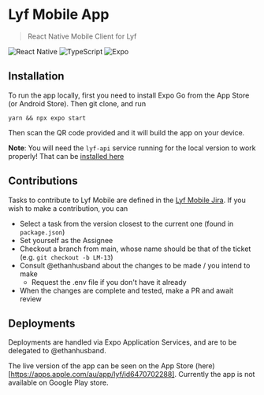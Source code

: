 # Lyf Mobile App

> React Native Mobile Client for Lyf

![React Native](https://img.shields.io/badge/react_native-%2320232a.svg?style=for-the-badge&logo=react&logoColor=%2361DAFB)
![TypeScript](https://img.shields.io/badge/typescript-%23007ACC.svg?style=for-the-badge&logo=typescript&logoColor=white)
![Expo](https://img.shields.io/badge/expo-1C1E24?style=for-the-badge&logo=expo&logoColor=#D04A37)

## Installation

To run the app locally, first you need to install Expo Go from the App Store (or Android Store).
Then git clone, and run

```
yarn && npx expo start
```

Then scan the QR code provided and it will build the app on your device.

**Note**: You will need the `lyf-api` service running for the local version to work properly! That can be [installed here](https://github.com/Lyf-Planner/lyf-api)

## Contributions

Tasks to contribute to Lyf Mobile are defined in the [Lyf Mobile Jira](https://lyf-planner.atlassian.net/jira/software/projects/LM/boards/8/backlog?versions=visible). If you wish to make a contribution, you can

- Select a task from the version closest to the current one (found in `package.json`)
- Set yourself as the Assignee
- Checkout a branch from main, whose name should be that of the ticket (e.g. `git checkout -b LM-13`)
- Consult @ethanhusband about the changes to be made / you intend to make
  - Request the .env file if you don't have it already
- When the changes are complete and tested, make a PR and await review

## Deployments

Deployments are handled via Expo Application Services, and are to be delegated to @ethanhusband.

The live version of the app can be seen on the App Store (here)[https://apps.apple.com/au/app/lyf/id6470702288]. Currently the app is not available on Google Play store.
